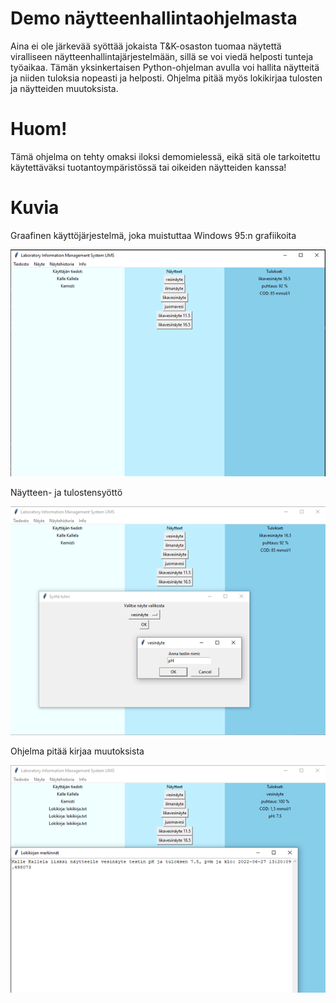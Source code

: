 # Demo näytteenhallintaohjelmasta

Aina ei ole järkevää syöttää jokaista T&K-osaston tuomaa näytettä viralliseen näytteenhallintajärjestelmään, sillä se voi viedä helposti tunteja työaikaa. 
Tämän yksinkertaisen Python-ohjelman avulla voi hallita näytteitä ja niiden tuloksia nopeasti ja helposti. Ohjelma pitää myös lokikirjaa tulosten ja näytteiden
muutoksista. 

# Huom! 
Tämä ohjelma on tehty omaksi iloksi demomielessä, eikä sitä ole tarkoitettu käytettäväksi tuotantoympäristössä tai oikeiden näytteiden kanssa!

# Kuvia

Graafinen käyttöjärjestelmä, joka muistuttaa Windows 95:n grafiikoita

![LIMS GUI](/lims_pic1.png)

Näytteen- ja tulostensyöttö

![LIMS add result](/lims_add_result_pic.png)

Ohjelma pitää kirjaa muutoksista

![LIMS logging](/lims_log.png)
